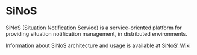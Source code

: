 SiNoS
=====

SiNoS (Situation Notification Service) is a service-oriented platform for providing situation notification management, in distributed environments.

Information about SiNoS architecture and usage is available at [SiNoS' Wiki](https://github.com/carolrizzi/SiNoS/wiki)
